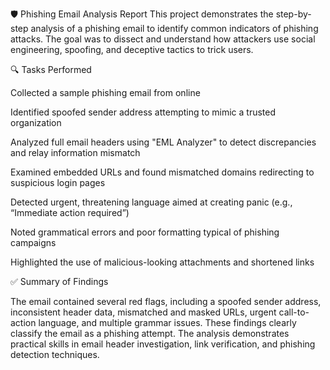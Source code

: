 🛡️ Phishing Email Analysis Report
  This project demonstrates the step-by-step analysis of a phishing email to identify common indicators of phishing attacks. The goal was to dissect and understand how attackers 
  use social engineering, spoofing, and deceptive tactics to trick users.

🔍 Tasks Performed

  Collected a sample phishing email from online

  Identified spoofed sender address attempting to mimic a trusted organization

  Analyzed full email headers using "EML Analyzer" to detect discrepancies and relay information mismatch

  Examined embedded URLs and found mismatched domains redirecting to suspicious login pages

  Detected urgent, threatening language aimed at creating panic (e.g., “Immediate action required”)

  Noted grammatical errors and poor formatting typical of phishing campaigns

  Highlighted the use of malicious-looking attachments and shortened links


✅ Summary of Findings

  The email contained several red flags, including a spoofed sender address, inconsistent header data, mismatched and masked URLs, urgent call-to-action language, 
  and multiple grammar issues. These findings clearly classify the email as a phishing attempt. The analysis demonstrates practical skills in email header investigation, link verification,
  and phishing detection techniques.
